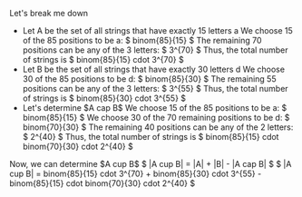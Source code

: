 Let's break me down

<ul>
<li> Let A be the set of all strings that have exactly 15 letters a 
We choose 15 of the 85 positions to be a: $ binom{85}{15} $ 
The remaining 70 positions can be any of the 3 letters: $ 3^{70} $ 
Thus, the total number of strings is $ binom{85}{15} cdot 3^{70} $
	<li> Let B be the set of all strings that have exactly 30 letters d 
	      We choose 30 of the 85 positions to be d: $ binom{85}{30} $ 
	      The remaining 55 positions can be any of the 3 letters: $ 3^{55} $ 
	      Thus, the total number of strings is $ binom{85}{30} cdot 3^{55} $
	<li> Let's determine $A cap B$ 
We choose 15 of the 85 positions to be a: $ binom{85}{15} $ 
We choose 30 of the 70 remaining positions to be d: $ binom{70}{30} $ 
The remaining 40 positions can be any of the 2 letters: $ 2^{40} $ 
Thus, the total number of strings is $ binom{85}{15} cdot binom{70}{30} cdot 2^{40} $
</ul>
Now, we can determine $A cup B$ 
$ |A cup B| = |A| + |B| - |A cap B| $ 
$ |A cup B| = binom{85}{15} cdot 3^{70} + binom{85}{30} cdot 3^{55} - binom{85}{15} cdot binom{70}{30} cdot 2^{40} $
